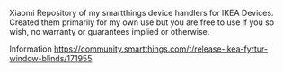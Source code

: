 Xiaomi
Repository of my smartthings device handlers for IKEA Devices. Created them primarily for my own use but you are free to use if you so wish, no warranty or guarantees implied or otherwise.

Information https://community.smartthings.com/t/release-ikea-fyrtur-window-blinds/171955

